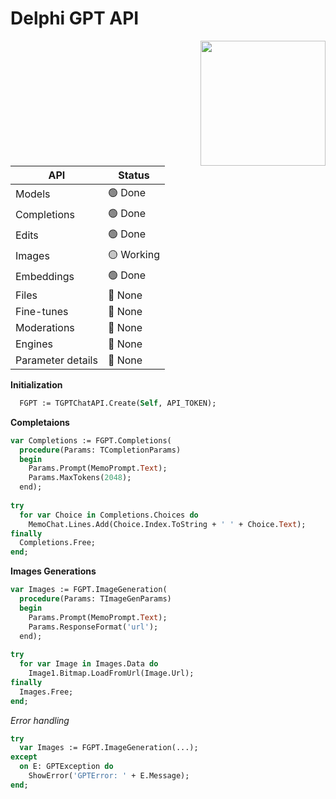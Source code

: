 # Delphi GPT API

<img src="https://github.com/HemulGM/ChatGPT.API/blob/main/OpenAL-GPT3.png?raw=true" height="200" align="right">

|API|Status|
|---|---|
|Models|🟢 Done|
|Completions|🟢 Done|
|Edits|🟢 Done|
|Images|🟡 Working|
|Embeddings|🟢 Done|
|Files|🔴 None|
|Fine-tunes|🔴 None|
|Moderations|🔴 None|
|Engines|🔴 None|
|Parameter details|🔴 None|

**Initialization**

```Pascal
  FGPT := TGPTChatAPI.Create(Self, API_TOKEN);
```

**Completaions**
```Pascal
var Completions := FGPT.Completions(
  procedure(Params: TCompletionParams)
  begin
    Params.Prompt(MemoPrompt.Text);
    Params.MaxTokens(2048);
  end);
  
try
  for var Choice in Completions.Choices do
    MemoChat.Lines.Add(Choice.Index.ToString + ' ' + Choice.Text);
finally
  Completions.Free;
end;
```

**Images Generations**
```Pascal
var Images := FGPT.ImageGeneration(
  procedure(Params: TImageGenParams)
  begin
    Params.Prompt(MemoPrompt.Text);
    Params.ResponseFormat('url');
  end);
  
try
  for var Image in Images.Data do
    Image1.Bitmap.LoadFromUrl(Image.Url);
finally
  Images.Free;
end;
```

*Error handling*
```Pascal
try
  var Images := FGPT.ImageGeneration(...);
except
  on E: GPTException do
    ShowError('GPTError: ' + E.Message);
end;
```
